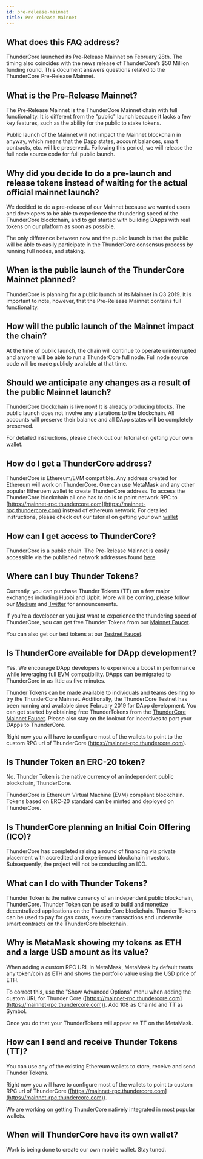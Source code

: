 ```yaml
---
id: pre-release-mainnet
title: Pre-release Mainnet
---
```


## What does this FAQ address?
ThunderCore launched its Pre-Release Mainnet on February 28th. The timing also coincides with the news release of ThunderCore’s $50 Million funding round. This document answers questions related to the ThunderCore Pre-Release Mainnet.

## What is the Pre-Release Mainnet?
The Pre-Release Mainnet is the ThunderCore Mainnet chain with full functionality. It is different from the "public" launch because it lacks a few key features, such as the ability for the public to stake tokens.

Public launch of the Mainnet will not impact the Mainnet blockchain in anyway, which means that the Dapp states, account balances, smart contracts, etc. will be preserved.. Following this period, we will release the full node source code for full public launch.

## Why did you decide to do a pre-launch and release tokens instead of waiting for the actual official mainnet launch?
We decided to do a pre-release of our Mainnet because we wanted users and developers to be able to experience the thundering speed of the ThunderCore blockchain, and to get started with  building DApps with real tokens on our platform as soon as possible.

The only difference between now and the public launch is that the public will be able to easily participate in the ThunderCore consensus process by running full nodes, and staking.

## When is the public launch of the ThunderCore Mainnet planned?
ThunderCore is planning for a public launch of its Mainnet in Q3 2019. It is important to note, however, that the Pre-Release Mainnet contains full functionality.

## How will the public launch of the Mainnet impact the chain?
At the time of public launch, the chain will continue to operate uninterrupted and anyone will be able to run a ThunderCore full node. Full node source code will be made publicly available at that time.

## Should we anticipate any changes as a result of the public Mainnet launch?
ThunderCore blockchain is live now! It is already producing blocks. The public launch does not involve any alterations to the blockchain. All accounts will preserve their balance and all DApp states will be completely preserved.

For detailed instructions, please check out our tutorial on getting your own [wallet](get-wallet.md).

## How do I get a ThunderCore address?
ThunderCore is Ethereum/EVM compatible. Any address created for Ethereum will work on ThunderCore. One can use MetaMask and any other popular Etheruem wallet to create ThunderCore address. To access the ThunderCore blockchain all one has to do is to point network RPC to [https://mainnet-rpc.thundercore.com](https://mainnet-rpc.thundercore.com) instead of ethereum network. For detailed instructions, please check out our tutorial on getting your own [wallet](get-wallet.md)

## How can I get access to ThunderCore?
ThunderCore is a public chain. The Pre-Release Mainnet is easily accessible via the published network addresses found [here](migrate-to-thunder.md).

## Where can I buy Thunder Tokens?
Currently, you can purchase Thunder Tokens (TT) on a few major exchanges including Huobi and Upbit. More will be coming, please follow our [Medium](https://medium.com/thunderofficial) and [Twitter](https://twitter.com/ThunderProtocol) for announcements.

If you’re a developer or you just want to experience the thundering speed of ThunderCore, you can get free Thunder Tokens from our [Mainnet Faucet](https://faucet.thundercore.com).

You can also get our test tokens at our [Testnet Faucet](https://faucet-testnet.thundercore.com).

## Is ThunderCore available for DApp development?
Yes. We encourage DApp developers to experience a boost in performance while leveraging full EVM compatibility. DApps can be migrated to ThunderCore in as little as five minutes.

Thunder Tokens can be made available to individuals and teams desiring to try the ThunderCore Mainnet. Additionally, the ThunderCore Testnet has been running and available since February 2019 for DApp development. You can get started by obtaining free ThunderTokens from the [ThunderCore Mainnet Faucet](https://faucet.thundercore.com). Please also stay on the lookout for incentives to port your DApps to ThunderCore.

Right now you will have to configure most of the wallets to point to the custom RPC url of ThunderCore (https://mainnet-rpc.thundercore.com).

## Is Thunder Token an ERC-20 token?
No. Thunder Token is the native currency of an independent public blockchain, ThunderCore.

ThunderCore is Ethereum Virtual Machine (EVM) compliant blockchain. Tokens based on ERC-20 standard can be minted and deployed on ThunderCore.

## Is ThunderCore planning an Initial Coin Offering (ICO)?
ThunderCore has completed raising a round of financing via private placement with accredited and experienced blockchain investors. Subsequently, the project will not be conducting an ICO.

## What can I do with Thunder Tokens?
Thunder Token is the native currency of an independent public blockchain, ThunderCore. Thunder Token can be used to build and monetize decentralized applications on the ThunderCore blockchain. Thunder Tokens can be used to pay for gas costs, execute transactions and underwrite smart contracts on the ThunderCore blockchain.

## Why is MetaMask showing my tokens as ETH and a large USD amount as its value?
When adding a custom RPC URL in MetaMask, MetaMask by default treats any token/coin as ETH and shows the portfolio value using the USD price of ETH.

To correct this, use the "Show Advanced Options" menu when adding the custom URL for Thunder Core ([https://mainnet-rpc.thundercore.com](https://mainnet-rpc.thundercore.com)). Add 108 as ChainId and TT as Symbol.

Once you do that your ThunderTokens will appear as TT on the MetaMask.

## How can I send and receive Thunder Tokens (TT)?
You can use any of the existing Ethereum wallets to store, receive and send Thunder Tokens.

Right now you will have to configure most of the wallets to point to custom RPC url of ThunderCore ([https://mainnet-rpc.thundercore.com](https://mainnet-rpc.thundercore.com)).

We are working on getting ThunderCore natively integrated in most popular wallets.

## When will ThunderCore have its own wallet?

Work is being done to create our own mobile wallet. Stay tuned.

